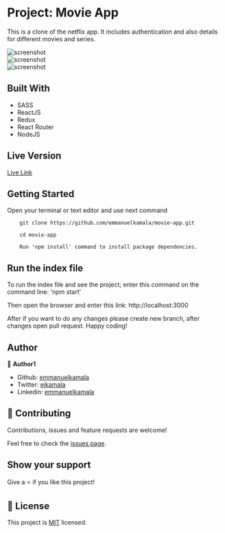 # Project: Movie App

This is a clone of the netflix app. It includes authentication and also details for different movies and series.

![screenshot](./src/images/1.png)<br />
![screenshot](./src/images/2.png)<br />
![screenshot](./src/images/3.png)<br />

## Built With

- SASS
- ReactJS
- Redux
- React Router
- NodeJS


## Live Version

[Live Link](live.com/)


## Getting Started

Open your terminal or text editor and use next command

        git clone https://github.com/emmanuelkamala/movie-app.git

        cd movie-app

        Run 'npm install' command to install package dependencies.

## Run the index file

To run the index file and see the project; enter this command on the command line:
'npm start'

Then open the browser and enter this link:
http://localhost:3000

After if you want to do any changes please create new branch, after changes open pull request.
Happy coding!


## Author

👤 **Author1**

- Github: [emmanuelkamala](https://github.com/emmanuelkamala)
- Twitter: [ejkamala](https://twitter.com/ejkamala)
- Linkedin: [emmanuelkamala](https://linkedin.com/in/emmanuelkamala)

## 🤝 Contributing

Contributions, issues and feature requests are welcome!

Feel free to check the [issues page](issues/).

## Show your support

Give a ⭐️ if you like this project!

## 📝 License

This project is [MIT](lic.url) licensed.
